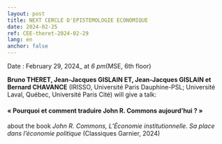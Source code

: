 ```yaml
---
layout: post
title: NEXT CERCLE D'EPISTEMOLOGIE ECONOMIQUE
date: 2024-02-25
ref: CEE-theret-2024-02-29
lang: en
anchor: false
---
```



<i class="fas fa-table"></i> Date : February 29, 2024_ at _6 pm_(MSE, 6th floor)

**Bruno THERET, Jean-Jacques GISLAIN ET, Jean-Jacques GISLAIN et Bernard CHAVANCE** (IRISSO, Université Paris Dauphine-PSL; Université Laval, Québec, Université Paris Cité) will give a talk:

#### « Pourquoi et comment traduire John R. Commons aujourd’hui ? »

about the book *John R. Commons, L’Économie institutionnelle. Sa place dans l’économie politique* (Classiques Garnier, 2024) 

